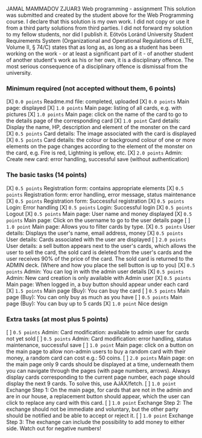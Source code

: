 JAMAL MAMMADOV
ZJUAR3
Web programming - assignment
This solution was submitted and created by the student above for the Web Programming course.
I declare that this solution is my own work. I did not copy or use it from a third party
solutions from third parties. I did not forward my solution to my fellow students, nor did I publish it.
Eötvös Loránd University Student Requirements System
(Organizational and Operational Regulations of ELTE, Volume II, § 74/C) states that as long as,
as long as a student has been working on the work - or at least a significant part of it - of another student
of another student's work as his or her own, it is a disciplinary offence.
The most serious consequence of a disciplinary offence is dismissal from the university.

### Minimum required (not accepted without them, 6 points)

[X] `0.0 points` Readme.md file: completed, uploaded
[X] `0.0 points` Main page: displayed
[X] `1.0 points` Main page: listing of all cards, e.g. with pictures
[X] `1.0 points` Main page: click on the name of the card to go to the details page of the corresponding card
[X] `1.0 point` Card details: Display the name, HP, description and element of the monster on the card
[X] `0.5 points` Card details: The image associated with the card is displayed
[X] `0.5 points` Card details: the colour or background colour of one or more elements on the page changes according to the element of the monster on the card, e.g. Fire is red, Lightning is yellow, etc.
[X] `2.0 points` Admin: Create new card: error handling, successful save (without authentication)

### The basic tasks (14 points)

[X] `0.5 points` Registration form: contains appropriate elements
[X] `0.5 points` Registration form: error handling, error message, status maintenance
[X] `0.5 points` Registration form: Successful registration
[X] `0.5 points` Login: Error handling
[X] `0.5 points` Login: Successful login
[X] `0.5 points` Logout
[X] `0.5 points` Main page: User name and money displayed
[X] `0.5 points` Main page: Click on the username to go to the user details page
[ ] `1.0 point` Main page: Allows you to filter cards by type.
[X] `0.5 points` User details: Displays the user's name, email address, money
[X] `0.5 points` User details: Cards associated with the user are displayed
[ ] `2.0 points` User details: a sell button appears next to the user's cards, which allows the user to sell the card, the sold card is deleted from the user's cards and the user receives 90% of the price of the card. The sold card is returned to the ADMIN deck. (Where and how you place the sell button is up to you)
[X] `0.5 points` Admin: You can log in with the admin user details
[X] `0.5 points` Admin: New card creation is only available with Admin user
[X] `0.5 points` Main page: When logged in, a buy button should appear under each card
[X] `1.5 points` Main page (Buy): You can buy the card
[ ] `0.5 points` Main page (Buy): You can only buy as much as you have
[ ] `0.5 points` Main page (Buy): You can buy up to 5 cards
[X] `1.0 point` Nice design

### Extra tasks (at most plus 5 points)

[ ] `0.5 points` Admin: Card modification: available to admin user for cards not yet sold
[ ] `0.5 points` Admin: Card modification: error handling, status maintenance, successful save
[ ] `1.0 point` Main page: click on a button on the main page to allow non-admin users to buy a random card with their money, a random card can cost e.g.: 50 coins.
[ ] `2.0 points` Main page: on the main page only 9 cards should be displayed at a time, underneath them you can navigate through the pages (with page numbers, arrows). Always display cards corresponding to the current page number, each page should display the next 9 cards. To solve this, use AJAX/fetch.
[ ] `1.0 point` Exchange Step 1: On the main page, for cards that are not in the admin and are in our house, a replacement button should appear, which the user can click to replace any card with this card.
[ ] `1.0 point` Exchange Step 2: The exchange should not be immediate and voluntary, but the other party should be notified and be able to accept or reject it.
[ ] `1.0 point` Exchange Step 3: The exchange can include the possibility to add money to either side. Watch out for negative numbers!
